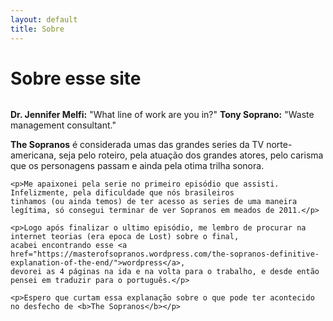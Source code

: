 ```yaml
---
layout: default
title: Sobre
---
```


<div class="post">
	<h1 class="pageTitle">Sobre esse site</h1>
	<img src="{{ site.url }}/assets/img/thesopranos.jpg" alt="">
	<p class="intro"><b>Dr. Jennifer Melfi:</b> "What line of work are you in?"
                     <b>Tony Soprano:</b> "Waste management consultant."</p>
	<p><b>The Sopranos</b> é considerada umas das grandes series da TV norte-americana, seja pelo roteiro, pela atuação
	dos grandes atores, pelo carisma que os personagens passam e ainda pela otima trilha sonora.</p>

	<p>Me apaixonei pela serie no primeiro episódio que assisti. Infelizmente, pela dificuldade que nós brasileiros
	tinhamos (ou ainda temos) de ter acesso as series de uma maneira legítima, só consegui terminar de ver Sopranos em meados de 2011.</p>

	<p>Logo após finalizar o ultimo episódio, me lembro de procurar na internet teorias (era epoca de Lost) sobre o final,
	acabei encontrando esse <a href="https://masterofsopranos.wordpress.com/the-sopranos-definitive-explanation-of-the-end/">wordpress</a>,
	devorei as 4 páginas na ida e na volta para o trabalho,	e desde então pensei em traduzir para o português.</p>

	<p>Espero que curtam essa explanação sobre o que pode ter acontecido no desfecho de <b>The Sopranos</b></p>
	
</div>
